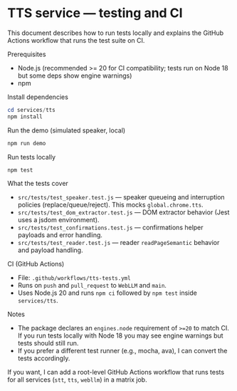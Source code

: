 
# TTS service — testing and CI

This document describes how to run tests locally and explains the GitHub Actions workflow that runs the test suite on CI.

Prerequisites
- Node.js (recommended >= 20 for CI compatibility; tests run on Node 18 but some deps show engine warnings)
- npm

Install dependencies

```powershell
cd services/tts
npm install
```

Run the demo (simulated speaker, local)

```powershell
npm run demo
```

Run tests locally

```powershell
npm test
```

What the tests cover
- `src/tests/test_speaker.test.js` — speaker queueing and interruption policies (replace/queue/reject). This mocks `global.chrome.tts`.
- `src/tests/test_dom_extractor.test.js` — DOM extractor behavior (Jest uses a jsdom environment).
- `src/tests/test_confirmations.test.js` — confirmations helper payloads and error handling.
- `src/tests/test_reader.test.js` — reader `readPageSemantic` behavior and payload handling.

CI (GitHub Actions)
- File: `.github/workflows/tts-tests.yml`
- Runs on `push` and `pull_request` to `WebLLM` and `main`.
- Uses Node.js 20 and runs `npm ci` followed by `npm test` inside `services/tts`.

Notes
- The package declares an `engines.node` requirement of `>=20` to match CI. If you run tests locally with Node 18 you may see engine warnings but tests should still run.
- If you prefer a different test runner (e.g., mocha, ava), I can convert the tests accordingly.

If you want, I can add a root-level GitHub Actions workflow that runs tests for all services (`stt`, `tts`, `webllm`) in a matrix job.

